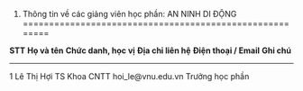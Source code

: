 1. Thông tin về các giảng viên học phần: AN NINH DI ĐỘNG
========================================================

  **STT**   **Họ và tên**   **Chức danh, học vị**   **Địa chỉ liên hệ**   **Điện thoại / Email**   **Ghi chú**
  --------- --------------- ----------------------- --------------------- ------------------------ -----------------
  1         Lê Thị Hợi      TS                      Khoa CNTT             hoi\_le\@vnu.edu.vn      Trưởng học phần

